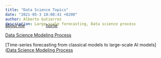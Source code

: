```yaml
---
title: "Data Science Topics"
date: "2021-05-3 18:08:41 +0200"
author: Alberto Gutierrez
description: Large-scale forecasting, Data science process
...
```


<span style="display:block; color:blue; margin-top:-40px;"> </span>
[about me](../../about.md)  &nbsp;   &nbsp;  &nbsp;  &nbsp;   &nbsp;   &nbsp;  &nbsp;  &nbsp; [home](../../index.md)


[Data Science Modeling Process](20201019DataScienceModelingProcess.md)  

[Time-series forecasting from classical models to large-scale AI models]([Data Science Modeling Process](20201019DataScienceModelingProcess.md)  
